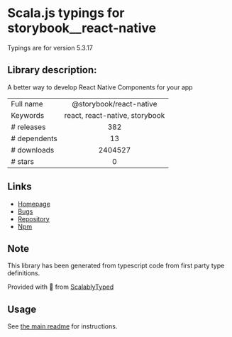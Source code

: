 
# Scala.js typings for storybook__react-native

Typings are for version 5.3.17

## Library description:
A better way to develop React Native Components for your app

|                    |                 |
| ------------------ | :-------------: |
| Full name          | @storybook/react-native |
| Keywords           | react, react-native, storybook |
| # releases         | 382 |
| # dependents       | 13 |
| # downloads        | 2404527 |
| # stars            | 0 |

## Links
- [Homepage](https://github.com/storybookjs/storybook/tree/master/app/react-native)
- [Bugs](https://github.com/storybookjs/storybook/issues)
- [Repository](https://github.com/storybookjs/storybook)
- [Npm](https://www.npmjs.com/package/%40storybook%2Freact-native)
    


## Note
This library has been generated from typescript code from first party type definitions.

Provided with :purple_heart: from [ScalablyTyped](https://github.com/oyvindberg/ScalablyTyped)

## Usage
See [the main readme](../../readme.md) for instructions.


